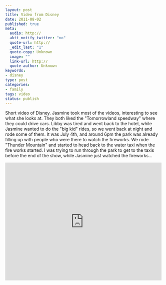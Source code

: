 ```yaml
--- 
layout: post
title: Video from Disney
date: 2011-08-02
published: true
meta: 
  audio: http://
  aktt_notify_twitter: "no"
  quote-url: http://
  _edit_last: "1"
  quote-copy: Unknown
  image: ""
  link-url: http://
  quote-author: Unknown
keywords: 
- disney
type: post
categories: 
- family
tags: video
status: publish
---
```

Short video of Disney.  Jasmine took most of the videos, interesting to see what she looks at.  They both liked the "Tomorrowland speedway" where they could drive cars.  Libby was tired and went back to the hotel, while Jasmine wanted to do the "big kid" rides, so we went back at night and rode some of them.  It was July 4th, and around 6pm the park was already filling up with people who were there to watch the fireworks.  We rode "Thunder Mountain" and started to head back to the water taxi when the fire works started.  I was trying to run through the park to get to the taxis before the end of the show, while Jasmine just watched the fireworks...

<iframe src="http://player.vimeo.com/video/27119216?title=0&amp;byline=0&amp;color=0" frameborder="0" height="375" width="500"></iframe>
